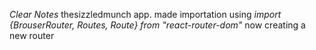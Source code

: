 *Clear Notes*
   thesizzledmunch app.
   made importation using  *import {BrouserRouter, Routes, Route} from "react-router-dom"*
now creating a new router